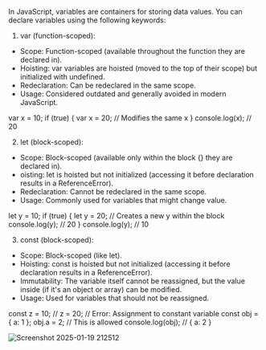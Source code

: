 
In JavaScript, variables are containers for storing data values. You can declare variables using the following keywords:

1. var (function-scoped):
 - Scope: Function-scoped (available throughout the function they are declared in).
 - Hoisting: var variables are hoisted (moved to the top of their scope) but initialized with undefined.
 - Redeclaration: Can be redeclared in the same scope.
 - Usage: Considered outdated and generally avoided in modern JavaScript.

var x = 10;
if (true) {
    var x = 20; // Modifies the same x
}
console.log(x); // 20

2. let (block-scoped):
 - Scope: Block-scoped (available only within the block {} they are declared in).
 - oisting: let is hoisted but not initialized (accessing it before declaration results in a ReferenceError).
 - Redeclaration: Cannot be redeclared in the same scope.
 - Usage: Commonly used for variables that might change value.

let y = 10;
if (true) {
    let y = 20; // Creates a new y within the block
    console.log(y); // 20
}
console.log(y); // 10

3. const (block-scoped):
 - Scope: Block-scoped (like let).
 - Hoisting: const is hoisted but not initialized (accessing it before declaration results in a ReferenceError).
 - Immutability: The variable itself cannot be reassigned, but the value inside (if it's an object or array) can be modified.
 - Usage: Used for variables that should not be reassigned.

const z = 10;
// z = 20; // Error: Assignment to constant variable
const obj = { a: 1 };
obj.a = 2; // This is allowed
console.log(obj); // { a: 2 }

![Screenshot 2025-01-19 212512](https://github.com/user-attachments/assets/2cc69198-84d4-4c06-913b-687a827cdc31)

